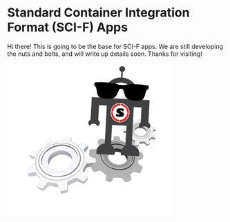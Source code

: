 # Standard Container Integration Format (SCI-F) Apps

Hi there! This is going to be the base for SCI-F apps. We are still developing the nuts
and bolts, and will write up details soon. Thanks for visiting!

![robot](assets/img/app/robots/robot18.png)
